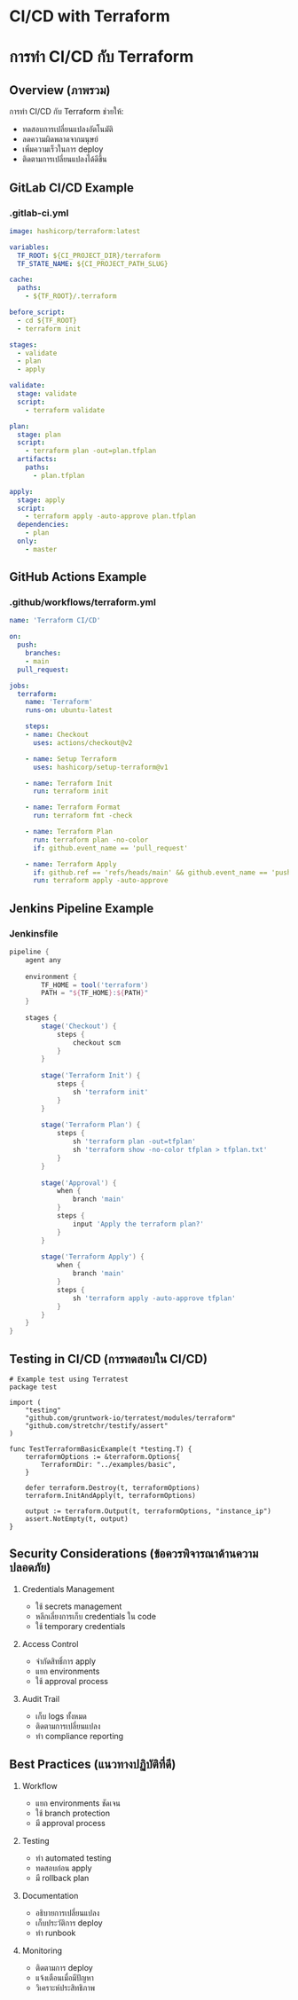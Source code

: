# CI/CD with Terraform
# การทำ CI/CD กับ Terraform

## Overview (ภาพรวม)
การทำ CI/CD กับ Terraform ช่วยให้:
- ทดสอบการเปลี่ยนแปลงอัตโนมัติ
- ลดความผิดพลาดจากมนุษย์
- เพิ่มความเร็วในการ deploy
- ติดตามการเปลี่ยนแปลงได้ดีขึ้น

## GitLab CI/CD Example
### .gitlab-ci.yml
```yaml
image: hashicorp/terraform:latest

variables:
  TF_ROOT: ${CI_PROJECT_DIR}/terraform
  TF_STATE_NAME: ${CI_PROJECT_PATH_SLUG}

cache:
  paths:
    - ${TF_ROOT}/.terraform

before_script:
  - cd ${TF_ROOT}
  - terraform init

stages:
  - validate
  - plan
  - apply

validate:
  stage: validate
  script:
    - terraform validate

plan:
  stage: plan
  script:
    - terraform plan -out=plan.tfplan
  artifacts:
    paths:
      - plan.tfplan

apply:
  stage: apply
  script:
    - terraform apply -auto-approve plan.tfplan
  dependencies:
    - plan
  only:
    - master
```

## GitHub Actions Example
### .github/workflows/terraform.yml
```yaml
name: 'Terraform CI/CD'

on:
  push:
    branches:
    - main
  pull_request:

jobs:
  terraform:
    name: 'Terraform'
    runs-on: ubuntu-latest

    steps:
    - name: Checkout
      uses: actions/checkout@v2

    - name: Setup Terraform
      uses: hashicorp/setup-terraform@v1

    - name: Terraform Init
      run: terraform init

    - name: Terraform Format
      run: terraform fmt -check

    - name: Terraform Plan
      run: terraform plan -no-color
      if: github.event_name == 'pull_request'

    - name: Terraform Apply
      if: github.ref == 'refs/heads/main' && github.event_name == 'push'
      run: terraform apply -auto-approve
```

## Jenkins Pipeline Example
### Jenkinsfile
```groovy
pipeline {
    agent any
    
    environment {
        TF_HOME = tool('terraform')
        PATH = "${TF_HOME}:${PATH}"
    }
    
    stages {
        stage('Checkout') {
            steps {
                checkout scm
            }
        }
        
        stage('Terraform Init') {
            steps {
                sh 'terraform init'
            }
        }
        
        stage('Terraform Plan') {
            steps {
                sh 'terraform plan -out=tfplan'
                sh 'terraform show -no-color tfplan > tfplan.txt'
            }
        }
        
        stage('Approval') {
            when {
                branch 'main'
            }
            steps {
                input 'Apply the terraform plan?'
            }
        }
        
        stage('Terraform Apply') {
            when {
                branch 'main'
            }
            steps {
                sh 'terraform apply -auto-approve tfplan'
            }
        }
    }
}
```

## Testing in CI/CD (การทดสอบใน CI/CD)
```hcl
# Example test using Terratest
package test

import (
    "testing"
    "github.com/gruntwork-io/terratest/modules/terraform"
    "github.com/stretchr/testify/assert"
)

func TestTerraformBasicExample(t *testing.T) {
    terraformOptions := &terraform.Options{
        TerraformDir: "../examples/basic",
    }

    defer terraform.Destroy(t, terraformOptions)
    terraform.InitAndApply(t, terraformOptions)

    output := terraform.Output(t, terraformOptions, "instance_ip")
    assert.NotEmpty(t, output)
}
```

## Security Considerations (ข้อควรพิจารณาด้านความปลอดภัย)

1. Credentials Management
   - ใช้ secrets management
   - หลีกเลี่ยงการเก็บ credentials ใน code
   - ใช้ temporary credentials

2. Access Control
   - จำกัดสิทธิ์การ apply
   - แยก environments
   - ใช้ approval process

3. Audit Trail
   - เก็บ logs ทั้งหมด
   - ติดตามการเปลี่ยนแปลง
   - ทำ compliance reporting

## Best Practices (แนวทางปฏิบัติที่ดี)

1. Workflow
   - แยก environments ชัดเจน
   - ใช้ branch protection
   - มี approval process

2. Testing
   - ทำ automated testing
   - ทดสอบก่อน apply
   - มี rollback plan

3. Documentation
   - อธิบายการเปลี่ยนแปลง
   - เก็บประวัติการ deploy
   - ทำ runbook

4. Monitoring
   - ติดตามการ deploy
   - แจ้งเตือนเมื่อมีปัญหา
   - วิเคราะห์ประสิทธิภาพ

